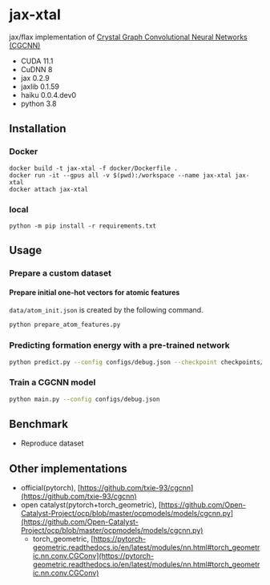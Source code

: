 # jax-xtal
jax/flax implementation of [Crystal Graph Convolutional Neural Networks (CGCNN)](https://journals.aps.org/prl/abstract/10.1103/PhysRevLett.120.145301)

- CUDA 11.1
- CuDNN 8
- jax 0.2.9
- jaxlib 0.1.59
- haiku 0.0.4.dev0
- python 3.8

## Installation

### Docker
```shell
docker build -t jax-xtal -f docker/Dockerfile .
docker run -it --gpus all -v $(pwd):/workspace --name jax-xtal jax-xtal
docker attach jax-xtal
```

### local
```shell
python -m pip install -r requirements.txt
```

## Usage

### Prepare a custom dataset

#### Prepare initial one-hot vectors for atomic features
`data/atom_init.json` is created by the following command.
```bash
python prepare_atom_features.py
```

### Predicting formation energy with a pre-trained network
```bash
python predict.py --config configs/debug.json --checkpoint checkpoints/checkpoint_30.flax --structures_dir data/structures_dummy --output out.csv
```

### Train a CGCNN model
```bash
python main.py --config configs/debug.json
```

## Benchmark
- Reproduce dataset

## Other implementations
- official(pytorch), [https://github.com/txie-93/cgcnn](https://github.com/txie-93/cgcnn)
- open catalyst(pytorch+torch_geometric), [https://github.com/Open-Catalyst-Project/ocp/blob/master/ocpmodels/models/cgcnn.py](https://github.com/Open-Catalyst-Project/ocp/blob/master/ocpmodels/models/cgcnn.py)
    - torch_geometric, [https://pytorch-geometric.readthedocs.io/en/latest/modules/nn.html#torch_geometric.nn.conv.CGConv](https://pytorch-geometric.readthedocs.io/en/latest/modules/nn.html#torch_geometric.nn.conv.CGConv)
